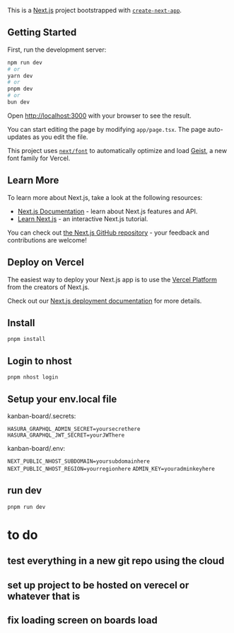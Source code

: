 This is a [Next.js](https://nextjs.org) project bootstrapped with [`create-next-app`](https://nextjs.org/docs/app/api-reference/cli/create-next-app).

## Getting Started

First, run the development server:

```bash
npm run dev
# or
yarn dev
# or
pnpm dev
# or
bun dev
```

Open [http://localhost:3000](http://localhost:3000) with your browser to see the result.

You can start editing the page by modifying `app/page.tsx`. The page auto-updates as you edit the file.

This project uses [`next/font`](https://nextjs.org/docs/app/building-your-application/optimizing/fonts) to automatically optimize and load [Geist](https://vercel.com/font), a new font family for Vercel.

## Learn More

To learn more about Next.js, take a look at the following resources:

- [Next.js Documentation](https://nextjs.org/docs) - learn about Next.js features and API.
- [Learn Next.js](https://nextjs.org/learn) - an interactive Next.js tutorial.

You can check out [the Next.js GitHub repository](https://github.com/vercel/next.js) - your feedback and contributions are welcome!

## Deploy on Vercel

The easiest way to deploy your Next.js app is to use the [Vercel Platform](https://vercel.com/new?utm_medium=default-template&filter=next.js&utm_source=create-next-app&utm_campaign=create-next-app-readme) from the creators of Next.js.

Check out our [Next.js deployment documentation](https://nextjs.org/docs/app/building-your-application/deploying) for more details.

## Install

`pnpm install`

## Login to nhost

`pnpm nhost login`

## Setup your env.local file

kanban-board/.secrets:

`HASURA_GRAPHQL_ADMIN_SECRET=yoursecrethere`
`HASURA_GRAPHQL_JWT_SECRET=yourJWThere`

kanban-board/.env:

`NEXT_PUBLIC_NHOST_SUBDOMAIN=yoursubdomainhere`
`NEXT_PUBLIC_NHOST_REGION=yourregionhere`
`ADMIN_KEY=youradminkeyhere`

## run dev

`pnpm run dev`

# to do

## test everything in a new git repo using the cloud

## set up project to be hosted on verecel or whatever that is

## fix loading screen on boards load
